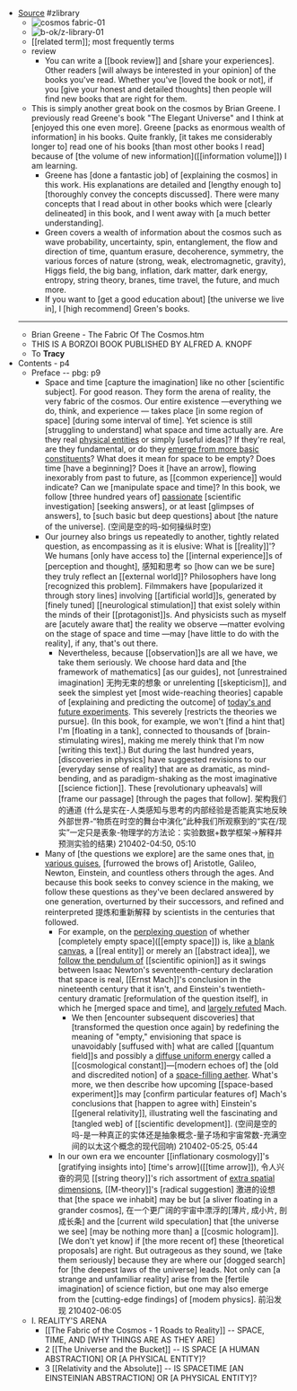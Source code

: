 - [Source](https://en.jp1lib.org/book/683858/d5e958) #zlibrary
    - ![cosmos fabric-01](https://firebasestorage.googleapis.com/v0/b/firescript-577a2.appspot.com/o/imgs%2Fapp%2FXELiu-NovaKG%2F_CV0KexhJa.png?alt=media&token=f5adcfcd-2190-4b8b-b0bf-97f88d2a5f49)
    - ![b-ok/z-library-01](https://firebasestorage.googleapis.com/v0/b/firescript-577a2.appspot.com/o/imgs%2Fapp%2FXELiu-NovaKG%2FD_O76p9yvY.png?alt=media&token=ebf394c0-5513-47c5-a858-fb80aad19751)
    - [[related term]]; most frequently terms
    - review
        - You can write a [[book review]] and [share your experiences]. Other readers [will always be interested in your opinion] of the books you've read. Whether you've [loved the book or not], if you [give your honest and detailed thoughts] then people will find new books that are right for them.
    - This is simply another great book on the cosmos by Brian Greene. I previously read Greene's book "The Elegant Universe" and I think at [enjoyed this one even more]. Greene [packs as enormous wealth of information] in his books. Quite frankly, [it takes me considerably longer to] read one of his books [than most other books I read] because of [the volume of new information]([[information volume]]) I am learning.
        - Greene has [done a fantastic job] of [explaining the cosmos] in this work. His explanations are detailed and [lengthy enough to] [thoroughly convey the concepts discussed]. There were many concepts that I read about in other books which were [clearly delineated] in this book, and I went away with [a much better understanding].
        - Green covers a wealth of information about the cosmos such as wave probability, uncertainty, spin, entanglement, the flow and direction of time, quantum erasure, decoherence, symmetry, the various forces of nature (strong, weak, electromagnetic, gravity), Higgs field, the big bang, inflation, dark matter, dark energy, entropy, string theory, branes, time travel, the future, and much more.
        - If you want to [get a good education about] [the universe we live in], I [high recommend] Green's books.
    - ---
    - Brian Greene - The Fabric Of The Cosmos.htm
    - THIS IS A BORZOI BOOK PUBLISHED BY ALFRED A. KNOPF
    - To __Tracy__
- Contents - p4
    - Preface -- pbg: p9
        - Space and time [capture the imagination] like no other [scientific subject]. For good reason. They form the arena of reality, the very fabric of the cosmos. Our entire existence —everything we do, think, and experience — takes place [in some region of space] [during some interval of time]. Yet science is still [struggling to understand] what space and time actually are. Are they real [physical entities](((mPpUWBtUc))) or simply [useful ideas]? If they're real, are they fundamental, or do they [emerge from more basic constituents](((4dQlWc-5i)))? What does it mean for space to be empty? Does time [have a beginning]? Does it [have an arrow], flowing inexorably from past to future, as [[common experience]] would indicate? Can we [manipulate space and time]? In this book, we follow [three hundred years of] [passionate](((7StahfWY3))) [scientific investigation] [seeking answers], or at least [glimpses of answers], to [such basic but deep questions] about [the nature of the universe].
(空间是空的吗-如何操纵时空)
        - Our journey also brings us repeatedly to another, tightly related question, as encompassing as it is elusive: What is [[reality]]'? We humans [only have access to] the [[internal experience]]s of [perception and thought], 感知和思考 so [how can we be sure] they truly reflect an [[external world]]? Philosophers have long [recognized this problem]. Filmmakers have [popularized it through story lines] involving [[artificial world]]s, generated by [finely tuned] [[neurological stimulation]] that exist solely within the minds of their [[protagonist]]s. And physicists such as myself are [acutely aware that] the reality we observe —matter evolving on the stage of space and time —may [have little to do with the reality], if any, that's out there. 
            - Nevertheless, because [[observation]]s are all we have, we take them seriously. We choose hard data and [the framework of mathematics] [as our guides], not [unrestrained imagination] 无拘无束的想象 or unrelenting [[skepticism]], and seek the simplest yet [most wide-reaching theories] capable of [explaining and predicting the outcome] of [today's and future experiments](((sCNqeIalp))). This severely [restricts the theories we pursue]. (In this book, for example, we won't [find a hint that] I'm [floating in a tank], connected to thousands of [brain-stimulating wires], making me merely think that I'm now [writing this text].) But during the last hundred years, [discoveries in physics] have suggested revisions to our [everyday sense of reality] that are as dramatic, as mind-bending, and as paradigm-shaking as the most imaginative [[science fiction]]. These [revolutionary upheavals] will [frame our passage] [through the pages that follow]. 架构我们的通道
(什么是实在-人类感知与思考的内部经验是否能真实地反映外部世界-“物质在时空的舞台中演化”此种我们所观察到的“实在/现实”一定只是表象-物理学的方法论：实验数据+数学框架→解释并预测实验的结果)
210402-04:50, 05:10
        - Many of [the questions we explore] are the same ones that, [in various guises](((9VJNkwZfz))), [furrowed the brows of] Aristotle, Galileo, Newton, Einstein, and countless others through the ages. And because this book seeks to convey science in the making, we follow these questions as they've been declared answered by one generation, overturned by their successors, and refined and reinterpreted 提炼和重新解释 by scientists in the centuries that followed.
            - For example, on the [perplexing question](((HP88EcTnX))) of whether [completely empty space]([[empty space]]) is, like [a blank canvas](((J0s-SMGkE))), a [[real entity]] or merely an [[abstract idea]], we [follow the pendulum of](((bmeg137-W))) [[scientific opinion]] as it swings between Isaac Newton's seventeenth-century declaration that space is real, [[Ernst Mach]]'s conclusion in the nineteenth century that it isn't, and Einstein's twentieth-century dramatic [reformulation of the question itself], in which he [merged space and time], and [largely refuted](((2qyxrZm0V))) Mach. 
                - We then [encounter subsequent discoveries] that [transformed the question once again] by redefining the meaning of "empty," envisioning that space is unavoidably [suffused with] what are called [[quantum field]]s and possibly a [diffuse uniform energy](((AjJr-pCcp))) called a [[cosmological constant]]—[modern echoes of] the [old and discredited notion] of a [space-filling aether]([[aether]]). What's more, we then describe how upcoming [[space-based experiment]]s may [confirm particular features of] Mach's conclusions that [happen to agree with] Einstein's [[general relativity]], illustrating well the fascinating and [tangled web] of [[scientific development]].
(空间是空的吗-是一种真正的实体还是抽象概念-量子场和宇宙常数-充满空间的以太这个概念的现代回响)
210402-05:25, 05:44
            - In our own era we encounter [[inflationary cosmology]]'s [gratifying insights into] [time's arrow]([[time arrow]]), 令人兴奋的洞见 [[string theory]]'s rich assortment of [extra spatial dimensions](((nVe8Psp5u))), [[M-theory]]'s [radical suggestion] 激进的设想 that [the space we inhabit] may be but [a sliver floating in a grander cosmos], 在一个更广阔的宇宙中漂浮的[薄片, 成小片, 剖成长条] and the [current wild speculation] that [the universe we see] [may be nothing more than] a [[cosmic hologram]]. [We don't yet know] if [the more recent of] these [theoretical proposals] are right. But outrageous as they sound, we [take them seriously] because they are where our [dogged search] for [the deepest laws of the universe] leads. Not only can [a strange and unfamiliar reality] arise from the [fertile imagination] of science fiction, but one may also emerge from the [cutting-edge findings] of [modem physics]. 前沿发现
210402-06:05
    - I. REALITY'S ARENA
        - [[The Fabric of the Cosmos - 1 Roads to Reality]] -- SPACE, TIME, AND [WHY THINGS ARE AS THEY ARE]
        - 2 [[The Universe and the Bucket]] -- IS SPACE [A HUMAN ABSTRACTION] OR [A PHYSICAL ENTITY]?
        - 3 [[Relativity and the Absolute]] -- IS SPACETIME [AN EINSTEINIAN ABSTRACTION] OR [A PHYSICAL ENTITY]?
